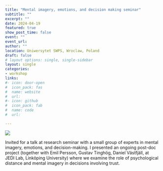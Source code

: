 ```yaml
---
title: "Mental imagery, emotions, and decision making seminar"
subtitle: ""
excerpt: ""
date: 2024-04-19
featured: true
show_post_time: false
event: ""
event_url: 
author: ""
location: Uniwersytet SWPS, Wroclaw, Poland
draft: false
# layout options: single, single-sidebar
layout: single
categories:
- workshop
links:
#- icon: door-open
#  icon_pack: fas
#  name: website
#  url: 
#- icon: github
#  icon_pack: fab
#  name: code
#  url: 

---
```


![](featured.jpg)

Invited for a talk at research seminar with a small group of experts in mental imagery, emotions, and decision-making. I presented an ongoing post-doc project (together with Emil Persson, Gustav Tinghög, Daniel Västfjäll, at JEDI Lab, Linköping University) where we examine the role of psychological distance and mental imagery in decisions involving trust.

